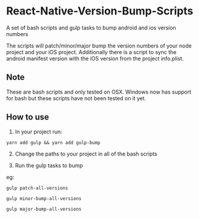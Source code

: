 # React-Native-Version-Bump-Scripts
A set of bash scripts and gulp tasks to bump android and ios version numbers

The scripts will patch/minor/major bump the version numbers of your node project and your iOS project. Additionally there is a script to sync the android manifest version with the iOS version from the project info.plist.

## Note

These are bash scripts and only tested on OSX. Windows now has support for bash but these scripts have not been tested on it yet.

## How to use

1. In your project run:

`yarn add gulp && yarn add gulp-bump`

2. Change the paths to your project in all of the bash scripts

3. Run the gulp tasks to bump

eg:

`gulp patch-all-versions`

`gulp minor-bump-all-versions`

`gulp major-bump-all-versions`
